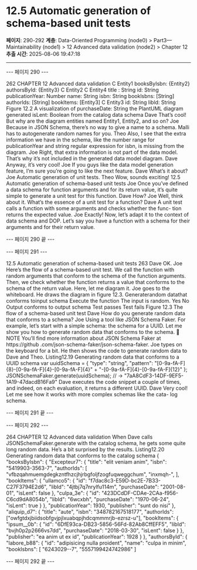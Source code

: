 # 12.5 Automatic generation of schema-based unit tests

**페이지**: 290-292
**계층**: Data-Oriented Programming (node0) > Part3—Maintainability (node1) > 12 Advanced data validation (node2) > Chapter 12
**추출 시간**: 2025-08-06 19:47:18

---


--- 페이지 290 ---

262 CHAPTER 12 Advanced data validation
C Entity1
booksByIsbn: {Entity2}
authorsById: {Entity3}
C Entity2 C Entity4
title : String id: String
publicationYear: Number name: String
isbn: String booklsbns: [String]
authorlds: [String]
bookltems: [Entity3]
C Entity3
id: String
libld: String
Figure 12.2 A visualization of
purchaseDate: String
the PlantUML diagram generated
isLent: Boolean
from the catalog data schema
Dave That’s cool! But why are the diagram entities named Entity1, Entity2, and
so on?
Joe Because in JSON Schema, there’s no way to give a name to a schema. Malli has
to autogenerate random names for you.
Theo Also, I see that the extra information we have in the schema, like the number
range for publicationYear and string regular expression for isbn, is missing
from the diagram.
Joe Right, that extra information is not part of the data model. That’s why it’s not
included in the generated data model diagram.
Dave Anyway, it’s very cool!
Joe If you guys like the data model generation feature, I’m sure you’re going to
like the next feature.
Dave What’s it about?
Joe Automatic generation of unit tests.
Theo Wow, sounds exciting!
12.5 Automatic generation of schema-based unit tests
Joe Once you’ve defined a data schema for function arguments and for its return
value, it’s quite simple to generate a unit test for this function.
Dave How?
Joe Well, think about it. What’s the essence of a unit test for a function?
Dave A unit test calls a function with some arguments and checks whether the func-
tion returns the expected value.
Joe Exactly! Now, let’s adapt it to the context of data schema and DOP. Let’s say you
have a function with a schema for their arguments and for their return value.

--- 페이지 290 끝 ---


--- 페이지 291 ---

12.5 Automatic generation of schema-based unit tests 263
Dave OK.
Joe Here’s the flow of a schema-based unit test. We call the function with random
arguments that conform to the schema of the function arguments. Then, we
check whether the function returns a value that conforms to the schema of the
return value. Here, let me diagram it.
Joe goes to the whiteboard. He draws the diagram in figure 12.3.
Generaterandom datathat conforms toinput schema
Execute the function The input
is random.
Yes No
Output conforms to output schema
Test passes Test fails
Figure 12.3 The flow of
a schema-based unit test
Dave How do you generate random data that conforms to a schema?
Joe Using a tool like JSON Schema Faker. For example, let’s start with a simple
schema: the schema for a UUID. Let me show you how to generate random
data that conforms to the schema.
 NOTE You’ll find more information about JSON Schema Faker at https://github
.com/json-schema-faker/json-schema-faker.
Joe types on the keyboard for a bit. He then shows the code to generate random data to
Dave and Theo.
Listing12.19 Generating random data that conforms to a UUID schema
var uuidSchema = {
"type": "string",
"pattern": "[0-9a-fA-F]{8}-[0-9a-fA-F]{4}-[0-9a-fA-F]{4}" +
"-[0-9a-fA-F]{4}-[0-9a-fA-F]{12}"
};
JSONSchemaFaker.generate(uuidSchema);
// → "7aA8CdF3-14DF-9EF5-1A19-47dacdB16Fa9"
Dave executes the code snippet a couple of times, and indeed, on each evaluation, it returns
a different UUID.
Dave Very cool! Let me see how it works with more complex schemas like the cata-
log schema.

--- 페이지 291 끝 ---


--- 페이지 292 ---

264 CHAPTER 12 Advanced data validation
When Dave calls JSONSchemaFaker.generate with the catalog schema, he gets some
quite long random data. He’s a bit surprised by the results.
Listing12.20 Generating random data that conforms to the catalog schema
{
"booksByIsbn": {
"Excepteur7": {
"title": "elit veniam anim",
"isbn": "5419903-3563-7",
"authorIds": [
"vfbzqahmuemgdegkzntfhzcjhjrbgfoljfzogfuqweggchum",
"inxmqh-",
],
"bookItems": {
"ullamco5": {
"id": "f7dac8c3-E59D-bc2E-7B33-C27F3794E2d6",
"libId": "4jtbj7q7nrylfu114m",
"purchaseDate": "2001-08-01",
"isLent": false
},
"culpa_3e": {
"id": "423DCdDF-CDAe-2CAa-f956-C6cd9dA8054b",
"libId": "6wcxbh",
"purchaseDate": "1970-06-24",
"isLent": true
}
},
"publicationYear": 1930,
"publisher": "sunt do nisi"
},
"aliquip_d7": {
"title": "aute",
"isbn": "348782167518177",
"authorIds": ["owfgtdxjbiidsobfgvjpjlxuabqpjhdcqmmmrjb-ezrsz-u"],
"bookItems": {
"ipsum__0b": {
"id": "6DfE93ca-DB23-5856-56Fd-82Ab8CffEFF5",
"libId": "bvjh0p2p2666vs7dd",
"purchaseDate": "2018-03-30",
"isLent": false
}
},
"publisher": "ea anim ut ex id",
"publicationYear": 1928
}
},
"authorsById": {
"labore_b88": {
"id": "adipisicing nulla proident",
"name": "culpa in minim",
"bookIsbns": [
"6243029--7",
"5557199424742986"
]

--- 페이지 292 끝 ---
